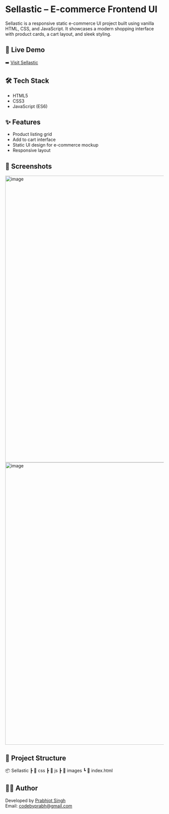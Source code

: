# Sellastic – E-commerce Frontend UI

Sellastic is a responsive static e-commerce UI project built using vanilla HTML, CSS, and JavaScript. It showcases a modern shopping interface with product cards, a cart layout, and sleek styling.

## 🔗 Live Demo
➡️ [Visit Sellastic](https://sellastic.codebyprabh.tech)

## 🛠 Tech Stack
- HTML5
- CSS3
- JavaScript (ES6)

## ✨ Features
- Product listing grid
- Add to cart interface
- Static UI design for e-commerce mockup
- Responsive layout

## 📸 Screenshots
<img width="2281" height="908" alt="image" src="https://github.com/user-attachments/assets/8d94f2db-f4a6-4181-a5fd-60617e8ab67d" />

<img width="2282" height="894" alt="image" src="https://github.com/user-attachments/assets/d7ce2a44-83cf-4409-91a9-695febdc204a" />

## 📁 Project Structure
📦 Sellastic
┣ 📂 css
┣ 📂 js
┣ 📂 images
┗ 📜 index.html

## 🙋‍♂️ Author
Developed by [Prabhjot Singh](https://github.com/prabhjotcodes)  
Email: codebyprabh@gmail.com
